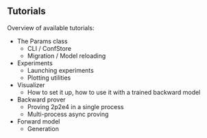 ## Tutorials

Overview of available tutorials:

- The Params class
  - CLI / ConfStore
  - Migration / Model reloading
- Experiments
  -  Launching experiments
  -  Plotting utilities
- Visualizer
  - How to set it up, how to use it with a trained backward model
- Backward prover
  - Proving 2p2e4 in a single process
  - Multi-process async proving
- Forward model
  - Generation
